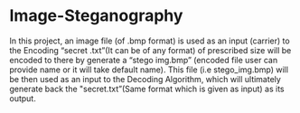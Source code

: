 # Image-Steganography

In this project, an image file (of .bmp format) is used as an input (carrier) 
to the Encoding “secret .txt”(It can be of any format) of prescribed size will be encoded to there by generate a 
“stego img.bmp” (encoded file user can provide name or it will take default name). This file (i.e stego_img.bmp) will be then used as an 
input to the Decoding Algorithm, which will ultimately generate back the "secret.txt”(Same format which is given as input) as its 
output.
